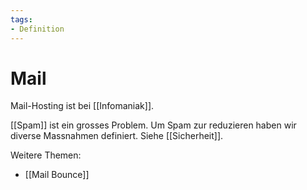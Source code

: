 ```yaml
---
tags:
- Definition
---
```

# Mail

Mail-Hosting ist bei [[Infomaniak]].

[[Spam]] ist ein grosses Problem. Um Spam zur reduzieren haben wir diverse Massnahmen definiert. Siehe [[Sicherheit]].

Weitere Themen:
* [[Mail Bounce]]